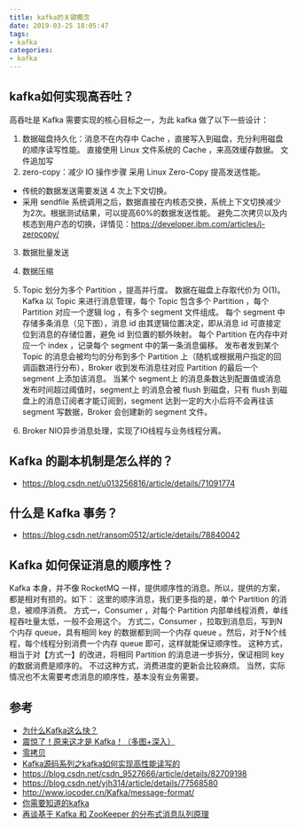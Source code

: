 ```yaml
---
title: kafka的关键概念
date: 2019-03-25 18:05:47
tags:
- kafka
categories:
- kafka
---
```

## kafka如何实现高吞吐？
高吞吐是 Kafka 需要实现的核心目标之一，为此 kafka 做了以下一些设计：
1. 数据磁盘持久化：消息不在内存中 Cache ，直接写入到磁盘，充分利用磁盘的顺序读写性能。
直接使用 Linux 文件系统的 Cache ，来高效缓存数据。
文件追加写
2. zero-copy：减少 IO 操作步骤
采用 Linux Zero-Copy 提高发送性能。
- 传统的数据发送需要发送 4 次上下文切换。
- 采用 sendfile 系统调用之后，数据直接在内核态交换，系统上下文切换减少为2次。根据测试结果，可以提高60%的数据发送性能。
避免二次拷贝以及内核态到用户态的切换，详情见：https://developer.ibm.com/articles/j-zerocopy/

3. 数据批量发送
4. 数据压缩
5. Topic 划分为多个 Partition ，提高并行度。
数据在磁盘上存取代价为 O(1)。
Kafka 以 Topic 来进行消息管理，每个 Topic 包含多个 Partition ，每个 Partition 对应一个逻辑 log ，有多个 segment 文件组成。
每个 segment 中存储多条消息（见下图），消息 id 由其逻辑位置决定，即从消息 id 可直接定位到消息的存储位置，避免 id 到位置的额外映射。
每个 Partition 在内存中对应一个 index ，记录每个 segment 中的第一条消息偏移。
发布者发到某个 Topic 的消息会被均匀的分布到多个 Partition 上（随机或根据用户指定的回调函数进行分布），Broker 收到发布消息往对应 Partition 的最后一个 segment 上添加该消息。
当某个 segment上 的消息条数达到配置值或消息发布时间超过阈值时，segment上 的消息会被 flush 到磁盘，只有 flush 到磁盘上的消息订阅者才能订阅到，segment 达到一定的大小后将不会再往该 segment 写数据，Broker 会创建新的 segment 文件。

6. Broker NIO异步消息处理，实现了IO线程与业务线程分离。

## Kafka 的副本机制是怎么样的？
- https://blog.csdn.net/u013256816/article/details/71091774

## 什么是 Kafka 事务？
- https://blog.csdn.net/ransom0512/article/details/78840042

## Kafka 如何保证消息的顺序性？
Kafka 本身，并不像 RocketMQ 一样，提供顺序性的消息。所以，提供的方案，都是相对有损的。如下：
这里的顺序消息，我们更多指的是，单个 Partition 的消息，被顺序消费。
方式一，Consumer ，对每个 Partition 内部单线程消费，单线程吞吐量太低，一般不会用这个。
方式二，Consumer ，拉取到消息后，写到N个内存 queue，具有相同 key 的数据都到同一个内存 queue 。然后，对于N个线程，每个线程分别消费一个内存 queue 即可，这样就能保证顺序性。
这种方式，相当于对【方式一】的改进，将相同 Partition 的消息进一步拆分，保证相同 key 的数据消费是顺序的。
不过这种方式，消费进度的更新会比较麻烦。
当然，实际情况也不太需要考虑消息的顺序性，基本没有业务需要。

## 参考
- [为什么Kafka这么快？](https://mp.weixin.qq.com/s/pzVS7r3QaQPFwob-fY8b4A)
- [震惊了！原来这才是 Kafka！（多图+深入）](https://mp.weixin.qq.com/s/d9KIz0xvp5I9rqnDAlZvXw)
- [零拷贝](https://github.com/javagrowing/JGrowing/blob/master/%E8%AE%A1%E7%AE%97%E6%9C%BA%E5%9F%BA%E7%A1%80/%E6%93%8D%E4%BD%9C%E7%B3%BB%E7%BB%9F/IO/%E8%B5%B0%E8%BF%9B%E7%A7%91%E5%AD%A6%E4%B9%8B%E6%8F%AD%E5%BC%80%E7%A5%9E%E7%A7%98%E7%9A%84%E9%9B%B6%E6%8B%B7%E8%B4%9D.md)
- [Kafka源码系列之kafka如何实现高性能读写的](https://mp.weixin.qq.com/s/ssJV6wnH7fE2arZ07_Og4w)
- https://blog.csdn.net/csdn_9527666/article/details/82709198
- https://blog.csdn.net/yjh314/article/details/77568580
- http://www.iocoder.cn/Kafka/message-format/
- [你需要知道的kafka](https://juejin.im/post/5b573eafe51d45198f5c80a4)
- [再谈基于 Kafka 和 ZooKeeper 的分布式消息队列原理](https://gitbook.cn/books/5bc446269a9adf54c7ccb8bc/index.html)